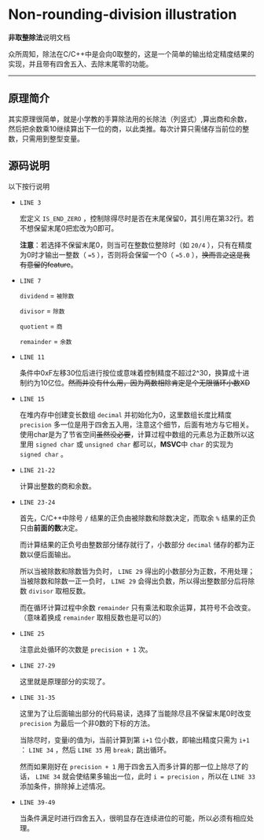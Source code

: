 ﻿# Non-rounding-division illustration

**非取整除法**说明文档

众所周知，除法在C/C++中是会向0取整的，这是一个简单的输出给定精度结果的实现，并且带有四舍五入、去除末尾零的功能。

---

## 原理简介

其实原理很简单，就是小学教的手算除法用的长除法（列竖式）,算出商和余数，然后把余数乘10继续算出下一位的商，以此类推。每次计算只需储存当前位的整数，只需用到整型变量。

## 源码说明

以下按行说明

- `LINE 3` 

  宏定义 `IS_END_ZERO` ，控制除得尽时是否在末尾保留0，其引用在第32行。若不想保留末尾0把宏改为0即可。

  **注意**：若选择不保留末尾0，则当可在整数位整除时（如 `20/4` ），只有在精度为0时才输出一整数（ `=5` ），否则将会保留一个0（ `=5.0` ），~~换而言之这是我有意留的feature~~。

- `LINE 7` 

  `dividend` = `被除数` 

  `divisor` = `除数` 

  `quotient` = `商` 

  `remainder` = `余数`

- `LINE 11` 

  条件中0xF左移30位后进行按位或意味着控制精度不超过2^30，换算成十进制约为10亿位。~~然而并没有什么用，因为两数相除肯定是个无限循环小数XD~~

- `LINE 15` 

  在堆内存中创建变长数组 `decimal` 并初始化为0，这里数组长度比精度 `precision` 多一位是用于四舍五入用，注意这个细节，后面有地方与它相关。使用char是为了节省空间~~虽然没必要~~，计算过程中数组的元素总为正数所以这里用 `signed char` 或 `unsigned char` 都可以，**MSVC**中 `char` 的实现为 `signed char` 。

- `LINE 21-22` 

  计算出整数的商和余数。

- `LINE 23-24` 

  首先，C/C++中除号 `/` 结果的正负由被除数和除数决定，而取余 `%` 结果的正负只由**前面的数**决定。

  而计算结果的正负号由整数部分储存就行了，小数部分 `decimal` 储存的都为正数以便后面输出。

  所以当被除数和除数皆为负时， `LINE 29` 得出的小数部分为正数，不用处理；当被除数和除数一正一负时， `LINE 29` 会得出负数，所以得出整数部分后将除数 `divisor` 取相反数。

  而在循环计算过程中余数 `remainder` 只有乘法和取余运算，其符号不会改变。（意味着换成 `remainder` 取相反数也是可以的）

- `LINE 25` 

  注意此处循环的次数是 `precision + 1` 次。

- `LINE 27-29` 

  这里就是原理部分的实现了。

- `LINE 31-35` 

  这里为了让后面输出部分的代码易读，选择了当能除尽且不保留末尾0时改变 `precision` 为最后一个非0数的下标的方法。

  当除尽时，变量i的值为i，当前计算到第 `i+1` 位小数，即输出精度只需为 `i+1` ： `LINE 34` ，然后 `LINE 35` 用 `break;` 跳出循环。

  然而如果刚好在 `precision + 1` 用于四舍五入而多计算的那一位上除尽了的话， `LINE 34` 就会使结果多输出一位，此时 `i = precision` ，所以在 `LINE 33` 添加条件，排除掉上述情况。

- `LINE 39-49` 

  当条件满足时进行四舍五入，很明显存在连续进位的可能，所以必须有相应处理。

  